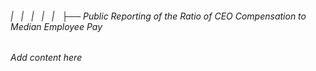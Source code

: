 ###### |   |   |   |   |   ├── Public Reporting of the Ratio of CEO Compensation to Median Employee Pay

*Add content here*